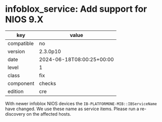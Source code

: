 [//]: # (werk v2)
# infoblox_service: Add support for NIOS 9.X

key        | value
---------- | ---
compatible | no
version    | 2.3.0p10
date       | 2024-06-18T08:00:25+00:00
level      | 1
class      | fix
component  | checks
edition    | cre

With newer infoblox NIOS devices the <code>IB-PLATFORMONE-MIB::IBServiceName</code> have
changed. We use these name as service items. Please run a re-discovery on the
affected hosts.
